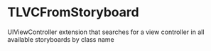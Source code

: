 # TLVCFromStoryboard
UIViewController extension that searches for a view controller in all available storyboards by class name
